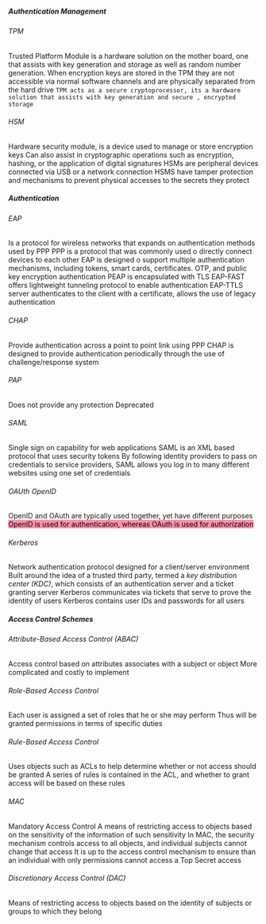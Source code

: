 ##### Authentication Management
###### TPM
Trusted Platform Module is a hardware solution on the mother board, one that assists with key generation and storage as well as random number generation.
When encryption keys are stored in the TPM they are not accessible via normal software channels and are physically separated from the hard drive
`TPM acts as a secure cryptoprocessor, its a hardware solution that assists with key generation and secure , encrypted storage`
###### HSM
Hardware security module, is a device used to manage or store encryption keys
Can also assist in cryptographic operations such as encryption, hashing, or the application of digital signatures
HSMs are peripheral devices connected via USB or a network connection
HSMS have tamper protection and mechanisms to prevent physical accesses to the secrets they protect
##### Authentication
###### EAP
Is a protocol for wireless networks that expands on authentication methods used by PPP
	PPP is a protocol that was commonly used o directly connect devices to each other
EAP is designed o support multiple authentication mechanisms, including tokens, smart cards, certificates. OTP, and public key encryption authentication
PEAP is encapsulated with TLS
EAP-FAST offers lightweight tunneling protocol to enable authentication EAP-TTLS server authenticates to the client with a certificate, allows the use of legacy authentication
###### CHAP
Provide authentication across a point to point link using PPP
CHAP is designed to provide authentication periodically through the use of challenge/response system
###### PAP
Does not provide any protection
Deprecated
###### SAML
Single sign on capability for web applications 
SAML is an XML based protocol that uses security tokens
By following identity providers to pass on credentials to service providers, SAML allows you log in to many different websites using one set of credentials
###### OAUth OpenID
OpenID and OAuth are typically used together, yet have different purposes
<mark style="background: #FF5582A6;">OpenID is used for authentication, whereas OAuth is used for authorization</mark>
###### Kerberos
Network authentication protocol designed for a client/server environment
Built around the idea of a trusted third party, termed a *key distribution center (KDC)*, which consists of an authentication server and a ticket granting server
Kerberos communicates via tickets that serve to prove the identity of users
Kerberos contains user IDs and passwords for all users
##### Access Control Schemes
###### Attribute-Based Access Control (ABAC)
Access control based on attributes associates with a subject or object
More complicated and costly to implement
###### Role-Based Access Control
Each user is assigned a set of roles that he or she may perform
Thus will be granted permissions in terms of specific duties
###### Rule-Based Access Control
Uses objects such as ACLs to help determine whether or not access should be granted
A series of rules is contained in the ACL, and whether to grant access will be based on these rules
###### MAC
Mandatory Access Control
A means of restricting access to objects based on the sensitivity of the information of such sensitivity
In MAC, the security mechanism controls access to all objects, and individual subjects cannot change that access
It is up to the access control mechanism to ensure than an individual with only permissions cannot access a Top Secret access
###### Discretionary Access Control (DAC)
Means of restricting access to objects based on the identity of subjects or groups to which they belong